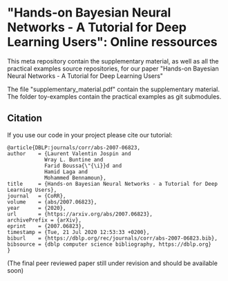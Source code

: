 # "Hands-on Bayesian Neural Networks - A Tutorial for Deep Learning Users": Online ressources

This meta repository contain the supplementary material, as well as all the practical examples source repositories, for our paper "Hands-on Bayesian Neural Networks - A Tutorial for Deep Learning Users"

The file "supplementary_material.pdf" contain the supplementary material.
The folder toy-examples contain the practical examples as git submodules.


## Citation

If you use our code in your project please cite our tutorial:

	@article{DBLP:journals/corr/abs-2007-06823,
	author    = {Laurent Valentin Jospin and
				Wray L. Buntine and
				Farid Boussa{\"{\i}}d and
				Hamid Laga and
				Mohammed Bennamoun},
	title     = {Hands-on Bayesian Neural Networks - a Tutorial for Deep Learning Users},
	journal   = {CoRR},
	volume    = {abs/2007.06823},
	year      = {2020},
	url       = {https://arxiv.org/abs/2007.06823},
	archivePrefix = {arXiv},
	eprint    = {2007.06823},
	timestamp = {Tue, 21 Jul 2020 12:53:33 +0200},
	biburl    = {https://dblp.org/rec/journals/corr/abs-2007-06823.bib},
	bibsource = {dblp computer science bibliography, https://dblp.org}
	}

(The final peer reviewed paper still under revision and should be available soon) 

